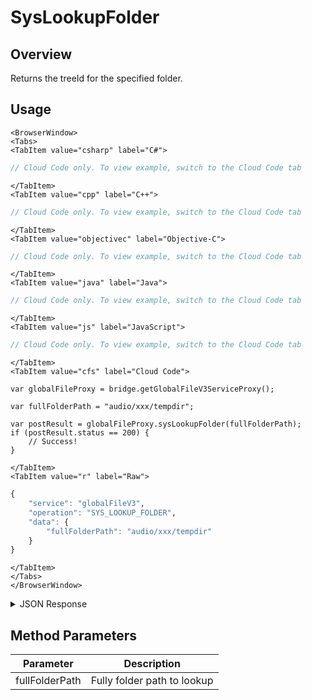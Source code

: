 # SysLookupFolder
## Overview
Returns the treeId for the specified folder.

<PartialServop service_name="globalFileV3" operation_name="SYS_LOOKUP_FOLDER" />

## Usage

```mdx-code-block
<BrowserWindow>
<Tabs>
<TabItem value="csharp" label="C#">
```

```csharp
// Cloud Code only. To view example, switch to the Cloud Code tab
```

```mdx-code-block
</TabItem>
<TabItem value="cpp" label="C++">
```

```cpp
// Cloud Code only. To view example, switch to the Cloud Code tab
```

```mdx-code-block
</TabItem>
<TabItem value="objectivec" label="Objective-C">
```

```objectivec
// Cloud Code only. To view example, switch to the Cloud Code tab
```

```mdx-code-block
</TabItem>
<TabItem value="java" label="Java">
```

```java
// Cloud Code only. To view example, switch to the Cloud Code tab
```

```mdx-code-block
</TabItem>
<TabItem value="js" label="JavaScript">
```

```javascript
// Cloud Code only. To view example, switch to the Cloud Code tab
```

```mdx-code-block
</TabItem>
<TabItem value="cfs" label="Cloud Code">
```

```cfscript
var globalFileProxy = bridge.getGlobalFileV3ServiceProxy();

var fullFolderPath = "audio/xxx/tempdir";

var postResult = globalFileProxy.sysLookupFolder(fullFolderPath);
if (postResult.status == 200) {
    // Success!
}
```

```mdx-code-block
</TabItem>
<TabItem value="r" label="Raw">
```

```r
{
	"service": "globalFileV3",
	"operation": "SYS_LOOKUP_FOLDER",
	"data": {
		"fullFolderPath": "audio/xxx/tempdir"
	}
}
```

```mdx-code-block
</TabItem>
</Tabs>
</BrowserWindow>
```

<details>
<summary>JSON Response</summary>

```json
{
    "status": 200,
    "data": {
        "treeId": "56b1c593-92d2-4e49-a997-0e493111d7b2",
        "folderPath": "audio/xxx/tempdir",
        "treeVersion": 3
    }
}
```
</details>

## Method Parameters
Parameter | Description
--------- | -----------
fullFolderPath | Fully folder path to lookup


